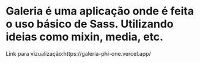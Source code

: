 <h1>Galeria é uma aplicação onde é feita o uso básico de Sass. Utilizando ideias como mixin, media, etc.</h1>
<p>Link para vizualização:<a>https://galeria-phi-one.vercel.app/</a></p>
 
 
